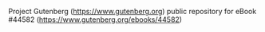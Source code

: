 Project Gutenberg (https://www.gutenberg.org) public repository for eBook #44582 (https://www.gutenberg.org/ebooks/44582)
